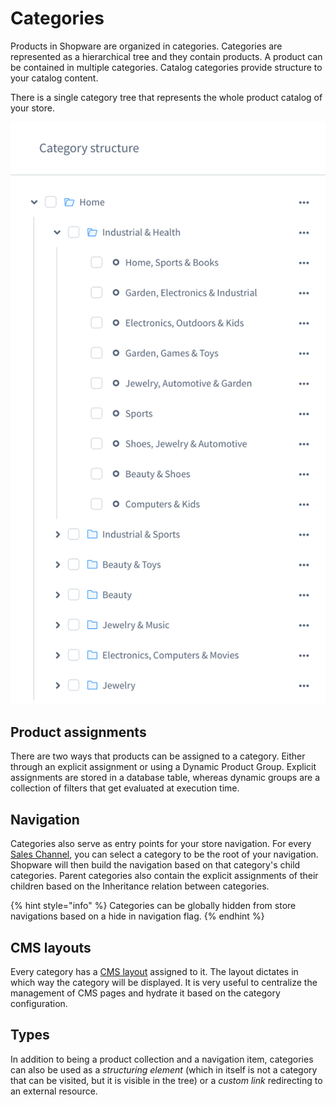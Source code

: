 # Categories

Products in Shopware are organized in categories. Categories are represented as a hierarchical tree and they contain products. A product can be contained in multiple categories. Catalog categories provide structure to your catalog content.

There is a single category tree that represents the whole product catalog of your store.

![](../../../.gitbook/assets/image%20%287%29.png)

## Product assignments

There are two ways that products can be assigned to a category. Either through an explicit assignment or using a Dynamic Product Group. Explicit assignments are stored in a database table, whereas dynamic groups are a collection of filters that get evaluated at execution time.

## Navigation

Categories also serve as entry points for your store navigation. For every [Sales Channel](sales-channels.md), you can select a category to be the root of your navigation. Shopware will then build the navigation based on that category's child categories. Parent categories also contain the explicit assignments of their children based on the Inheritance relation between categories.

{% hint style="info" %}
Categories can be globally hidden from store navigations based on a hide in navigation flag.
{% endhint %}

## CMS layouts

Every category has a [CMS layout](../core/shopping-experiences-cms.md) assigned to it. The layout dictates in which way the category will be displayed. It is very useful to centralize the management of CMS pages and hydrate it based on the category configuration.

## Types

In addition to being a product collection and a navigation item, categories can also be used as a *structuring element* \(which in itself is not a category that can be visited, but it is visible in the tree\) or a *custom link* redirecting to an external resource.
